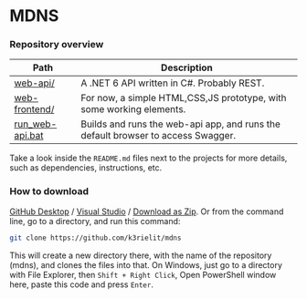 # MDNS
### Repository overview
| Path | Description |
| ------ | ------ |
| [web-api/](web-api/) | A .NET 6 API written in C#. Probably REST. |
| [web-frontend/](web-frontend/) | For now, a simple HTML,CSS,JS prototype, with some working elements. |
| [run_web-api.bat](run_web-api.bat) | Builds and runs the web-api app, and runs the default browser to access Swagger. |

Take a look inside the `README.md` files next to the projects for more details, such as dependencies, instructions, etc.
### How to download
[GitHub Desktop](x-github-client://openRepo/https://github.com/k3rielit/mdns) / [Visual Studio](git-client://clone?repo=https%3A%2F%2Fgithub.com%2Fk3rielit%2Fmdns) / [Download as Zip](https://github.com/k3rielit/mdns/archive/refs/heads/main.zip).
Or from the command line, go to a directory, and run this command:
```sh
git clone https://github.com/k3rielit/mdns
```
This will create a new directory there, with the name of the repository (mdns), and clones the files into that.
On Windows, just go to a directory with File Explorer, then `Shift + Right Click`, Open PowerShell window here, paste this code and press `Enter`.

